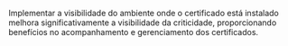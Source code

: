 Implementar a visibilidade do ambiente onde o certificado está instalado melhora significativamente a visibilidade da criticidade, proporcionando benefícios no acompanhamento e gerenciamento dos certificados.
